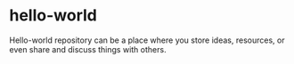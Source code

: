 # hello-world
Hello-world repository can be a place where you store ideas, resources, or even share and discuss things with others.
